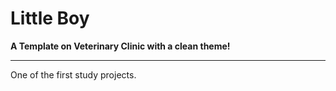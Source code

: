 # Little Boy
**A Template on Veterinary Clinic with a clean theme!**
***
 One of the first study projects.
